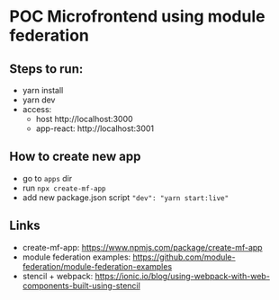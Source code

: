 # POC Microfrontend using module federation

## Steps to run:

* yarn install
* yarn dev
* access:
    * host http://localhost:3000
    * app-react: http://localhost:3001

## How to create new app

* go to `apps` dir
* run `npx create-mf-app`
* add new package.json script `"dev": "yarn start:live"`

## Links

* create-mf-app: https://www.npmjs.com/package/create-mf-app
* module federation examples: https://github.com/module-federation/module-federation-examples
* stencil + webpack: https://ionic.io/blog/using-webpack-with-web-components-built-using-stencil